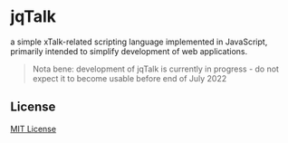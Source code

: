 # jqTalk #

a simple xTalk-related scripting language implemented in JavaScript, primarily intended to simplify development of web applications.

> Nota bene: development of jqTalk is currently in progress - do not expect it to become usable before end of July 2022


## License ##

[MIT License](LICENSE.md)
